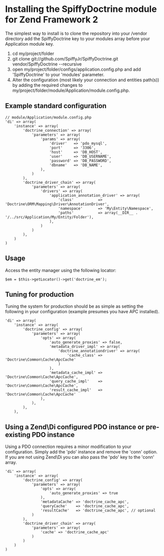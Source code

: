# Installing the SpiffyDoctrine module for Zend Framework 2 
The simplest way to install is to clone the repository into your /vendor directory add the 
SpiffyDoctrine key to your modules array before your Application module key.

  1. cd my/project/folder
  2. git clone git://github.com/SpiffyJr/SpiffyDoctrine.git vendor/SpiffyDoctrine --recursive
  3. open my/project/folder/configs/application.config.php and add 'SpiffyDoctrine' to your 'modules' parameter.
  4. Alter the configuration (most likely your connection and entities path(s)) by adding the required changes to 
     my/project/folder/module/Application/module.config.php.
     

## Example standard configuration
    // module/Application/module.config.php
    'di' => array(
        'instance' => array(
            'doctrine_connection' => array(
                'parameters' => array(
                    'params' => array(
                        'driver'   => 'pdo_mysql',
                        'port'     => '3306', 
                        'host'     => 'DB_HOST',
                        'user'     => 'DB_USERNAME',
                        'password' => 'DB_PASSWORD',
                        'dbname'   => 'DB_NAME',
                    ),
                )
            ),
            'doctrine_driver_chain' => array(
                'parameters' => array(
                    'drivers' => array(
                        'application_annotation_driver' => array(
                            'class'           => 'Doctrine\ORM\Mapping\Driver\AnnotationDriver',
                            'namespace'       => 'My\Entity\Namespace',
                            'paths'           => array(__DIR__ . '/../src/Application/My/Entity/Folder'),
                        ),
                    )
                )
            ),
        )
    )
    
## Usage
Access the entity manager using the following locator: 

    $em = $this->getLocator()->get('doctrine_em');
    
## Tuning for production
Tuning the system for production should be as simple as setting the following in your
configuration (example presumes you have APC installed).

    'di' => array(
        'instance' => array(
            'doctrine_config' => array(
                'parameters' => array(
                    'opts' => array(
                        'auto_generate_proxies' => false,
                        'metadata_driver_impl' => array(
                            'doctrine_annotationdriver' => array(
                                'cache_class' => 'Doctrine\Common\Cache\ApcCache'
                            )
                        ),
                        'metadata_cache_impl' => 'Doctrine\Common\Cache\ApcCache',
                        'query_cache_impl'    => 'Doctrine\Common\Cache\ApcCache',
                        'result_cache_impl'   => 'Doctrine\Common\Cache\ApcCache'
                    ),
                ),
            ),
        ),
        
## Using a Zend\Di configured PDO instance or pre-existing PDO instance
Using a PDO connection requires a minor modification to your configuration. Simply add the 'pdo' 
instance and remove the 'conn' option. If you are not using Zend\Di you can also pass the 'pdo'
key to the 'conn' array.

    'di' => array( 
        'instance' => array(
            'doctrine_config' => array(
                'parameters' => array(
                    'opts' => array(
                        'auto_generate_proxies' => true
                    ),
                    'metadataCache' => 'doctrine_cache_apc',
                    'queryCache'    => 'doctrine_cache_apc',
                    'resultCache'   => 'doctrine_cache_apc', // optional
                )
            ),
            'doctrine_driver_chain' => array(
                'parameters' => array(
                    'cache' => 'doctrine_cache_apc'
                )
            )
        )
    )
